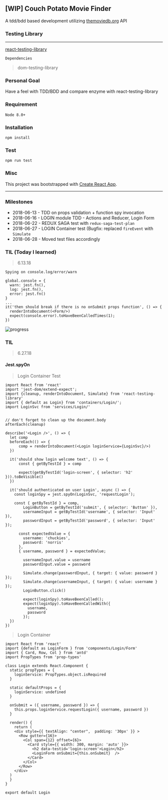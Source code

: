 ## [WIP] Couch Potato Movie Finder
A tdd/bdd based development utilizing [themoviedb.org](https://www.themoviedb.org/) API

### Testing Library
---

[react-testing-library](https://github.com/kentcdodds/react-testing-library)

`Dependencies`
> dom-testing-library

### Personal Goal
Have a feel with TDD/BDD and compare enzyme with react-testing-library

### Requirement
`Node 8.0+`

### Installation
`npm install`

### Test
`npm run test`

### Misc
This project was bootstrapped with [Create React App](https://github.com/facebookincubator/create-react-app).

---

### Milestones

* 2018-06-13 - TDD on props validation + function spy invocation
* 2018-06-16 - LOGIN module TDD - Actions and Reducer, Login Form
* 2018-06-22 - REDUX SAGA test with `redux-saga-test-plan`
* 2018-06-27 - LOGIN Container test (Bugfix: replaced `fireEvent` with `Simulate`
* 2018-06-28 - Moved test files accordingly




### TIL (Today I learned)
> 6.13.18

`Spying on console.log/error/warn`

```
global.console = {
  warn: jest.fn(),
  log: jest.fn(),
  error: jest.fn()
}
...
it('then should break if there is no onSubmit props function', () => {
  renderIntoDocument(<Form/>)
  expect(console.error).toHaveBeenCalledTimes(1);
})

```
![progress](https://cdn.pbrd.co/images/HpHaxWP.png)


### TIL 
> 6.27.18

#### Jest.spyOn

> Login Container Test

```
import React from 'react'
import 'jest-dom/extend-expect';
import {cleanup, renderIntoDocument, Simulate} from 'react-testing-library'
import { default as Login} from 'containers/Login/';
import LoginSvc from 'services/Login/'


// don't forget to clean up the document.body
afterEach(cleanup)

describe('<Login />', () => {
  let comp
  beforeEach(() => {
      comp = renderIntoDocument(<Login loginService={LoginSvc}/>)
  })

  it('should show login welcome text', () => {
      const { getByTestId } = comp

      expect(getByTestId('login-screen', { selector: 'h2' })).toBeVisible()
  })

  it('should authenticated on user Login', async () => {
    const loginSpy = jest.spyOn(LoginSvc, 'requestLogin');

    const { getByTestId } = comp,
        LoginButton = getByTestId('submit', { selector: 'Button' }),
        usernameInput = getByTestId('username', { selector: 'Input' }),
        passwordInput = getByTestId('password', { selector: 'Input' });

      const expectedValue = {
        username: 'chuckies',
        password: 'norris'
      },
      { username, password } = expectedValue;

        usernameInput.value = username
        passwordInput.value = password

        Simulate.change(passwordInput, { target: { value: password } });
        Simulate.change(usernameInput, { target: { value: username } });
        LoginButton.click()

        expect(loginSpy).toHaveBeenCalled();
        expect(loginSpy).toHaveBeenCalledWith({
          username,
          password
        });
  })
})
```

> Login Container

```
import React from 'react'
import {default as LoginForm } from 'components/Login/Form'
import { Card, Row, Col } from 'antd'
import PropTypes from 'prop-types'

class Login extends React.Component {
  static propTypes = {
    loginService: PropTypes.object.isRequired
  }

  static defaultProps = {
    loginService: undefined
  }

  onSubmit = ({ username, password }) => {
    this.props.loginService.requestLogin({ username, password })
  }

  render() {
    return (
    <div style={{ textAlign: "center",  padding: '30px' }} >
      <Row gutter={16}>
        <Col span={12} offset={6}>
          <Card style={{ width: 300, margin: 'auto' }}>
            <h2 data-testid='login-screen'>Login</h2>
            <LoginForm onSubmit={this.onSubmit}  />
          </Card>
        </Col>
      </Row>
    </div>
  )
  }
}

export default Login
```

